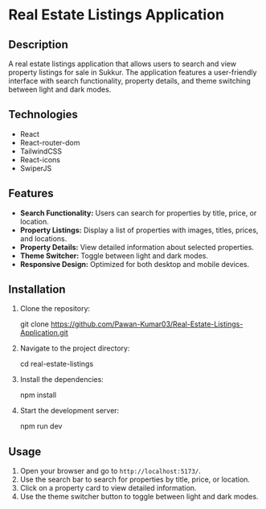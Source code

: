 # Real Estate Listings Application

## Description

A real estate listings application that allows users to search and view property listings for sale in Sukkur. The application features a user-friendly interface with search functionality, property details, and theme switching between light and dark modes.

## Technologies

* React
* React-router-dom
* TailwindCSS
* React-icons
* SwiperJS

## Features

* **Search Functionality:** Users can search for properties by title, price, or location.
* **Property Listings:** Display a list of properties with images, titles, prices, and locations.
* **Property Details:** View detailed information about selected properties.
* **Theme Switcher:** Toggle between light and dark modes.
* **Responsive Design:** Optimized for both desktop and mobile devices.

## Installation

1. Clone the repository:
   
    git clone https://github.com/Pawan-Kumar03/Real-Estate-Listings-Application.git
    
2. Navigate to the project directory:
   
    cd real-estate-listings
    
3. Install the dependencies:
   
    npm install
    
4. Start the development server:
   
    npm run dev
    

## Usage

1. Open your browser and go to `http://localhost:5173/`.
2. Use the search bar to search for properties by title, price, or location.
3. Click on a property card to view detailed information.
4. Use the theme switcher button to toggle between light and dark modes.


